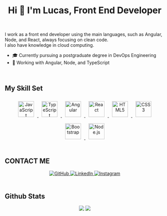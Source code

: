 # <div align="center">Hi 👋 I'm Lucas, Front End Developer</div>

<br/>

I work as a front end developer using the main languages, such as Angular, Node, and React, always focusing on clean code.  
I also have knowledge in cloud computing.

- 🎓 Currently pursuing a postgraduate degree in DevOps Engineering  
- 📌 Working with Angular, Node, and TypeScript  

<br/>

## My Skill Set

<div align="center">
  <a href="https://www.javascript.com/" target="_blank">
    <img style="margin: 10px" src="https://profilinator.rishav.dev/skills-assets/javascript-original.svg" alt="JavaScript" height="50"/>
  </a>
  <a href="https://www.typescriptlang.org/" target="_blank">
    <img style="margin: 10px" src="https://profilinator.rishav.dev/skills-assets/typescript-original.svg" alt="TypeScript" height="50"/>
  </a>
  <a href="https://angular.io/" target="_blank">
    <img style="margin: 10px" src="https://profilinator.rishav.dev/skills-assets/angularjs-original.svg" alt="Angular" height="50"/>
  </a>
  <a href="https://reactjs.org/" target="_blank">
    <img style="margin: 10px" src="https://profilinator.rishav.dev/skills-assets/react-original-wordmark.svg" alt="React" height="50"/>
  </a>
  <a href="https://en.wikipedia.org/wiki/HTML5" target="_blank">
    <img style="margin: 10px" src="https://profilinator.rishav.dev/skills-assets/html5-original-wordmark.svg" alt="HTML5" height="50"/>
  </a>
  <a href="https://www.w3schools.com/css/" target="_blank">
    <img style="margin: 10px" src="https://profilinator.rishav.dev/skills-assets/css3-original-wordmark.svg" alt="CSS3" height="50"/>
  </a>
  <a href="https://getbootstrap.com/docs/3.4/javascript/" target="_blank">
    <img style="margin: 10px" src="https://profilinator.rishav.dev/skills-assets/bootstrap-plain.svg" alt="Bootstrap" height="50"/>
  </a>
  <a href="https://nodejs.org/" target="_blank">
    <img style="margin: 10px" src="https://profilinator.rishav.dev/skills-assets/nodejs-original-wordmark.svg" alt="Node.js" height="50"/>
  </a>
</div>

<br/>

## CONTACT ME

<div align="center">
  <a href="https://github.com/Lucassilvap18" target="_blank">
    <img src="https://img.shields.io/badge/github-%2324292e.svg?&style=for-the-badge&logo=github&logoColor=white" alt="GitHub" style="margin-bottom: 5px;"/>
  </a>
  <a href="https://www.linkedin.com/in/lucas-silva-9950a0235/" target="_blank">
    <img src="https://img.shields.io/badge/linkedin-%231E77B5.svg?&style=for-the-badge&logo=linkedin&logoColor=white" alt="LinkedIn" style="margin-bottom: 5px;"/>
  </a>
  <a href="https://www.instagram.com/luccaspr_/" target="_blank">
    <img src="https://img.shields.io/badge/instagram-%23000000.svg?&style=for-the-badge&logo=instagram&logoColor=white" alt="Instagram" style="margin-bottom: 5px;"/>
  </a>
</div>

<br/>

## Github Stats

<div align="center">
  <img src="https://github-readme-stats.vercel.app/api?username=lucassilvap18&show_icons=true&count_private=true&hide_border=true"/>
  
  <img src="https://github-readme-stats.vercel.app/api/top-langs/?username=lucassilvap18&hide_border=true&layout=compact"/>
</div>
